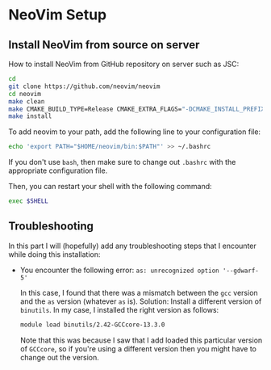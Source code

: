 # NeoVim Setup

## Install NeoVim from source on server
How to install NeoVim from GitHub repository on server such as JSC:
```bash
cd 
git clone https://github.com/neovim/neovim
cd neovim
make clean
make CMAKE_BUILD_TYPE=Release CMAKE_EXTRA_FLAGS="-DCMAKE_INSTALL_PREFIX=$HOME/neovim"
make install
```

To add neovim to your path, add the following line to your configuration file:
```bash
echo 'export PATH="$HOME/neovim/bin:$PATH"' >> ~/.bashrc
```
If you don't use `bash`, then make sure to change out  `.bashrc` with the appropriate
configuration file.

Then, you can restart your shell with the following command:
```bash
exec $SHELL
```

## Troubleshooting
In this part I will (hopefully) add any troubleshooting steps that I encounter while
doing this installation:

- You encounter the following error: `as: unrecognized option '--gdwarf-5'`
  
  In this case, I found that there was a mismatch between the `gcc` version and the `as`
  version (whatever `as` is). Solution: Install a different version of `binutils`. In my
  case, I installed the right version as follows:

  ```bash
  module load binutils/2.42-GCCcore-13.3.0
  ```
  Note that this was because I saw that I add loaded this particular version of `GCCcore`,
  so if you're using a different version then you might have to change out the version.
